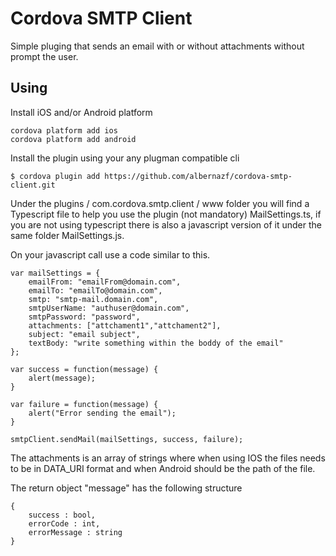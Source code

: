 # Cordova SMTP Client

Simple pluging that sends an email with or without attachments without prompt the user.

## Using

Install iOS and/or Android platform

    cordova platform add ios
    cordova platform add android

Install the plugin using your any plugman compatible cli

    $ cordova plugin add https://github.com/albernazf/cordova-smtp-client.git

Under the plugins / com.cordova.smtp.client / www folder you will find a Typescript file to help you use the plugin (not mandatory) MailSettings.ts, if you are not using typescript there is also a javascript version of it under the same folder MailSettings.js.

On your javascript call use a code similar to this.

	var mailSettings = {
	    emailFrom: "emailFrom@domain.com",
	    emailTo: "emailTo@domain.com",
	    smtp: "smtp-mail.domain.com",
	    smtpUserName: "authuser@domain.com",
	    smtpPassword: "password",
	    attachments: ["attchament1","attchament2"],
	    subject: "email subject",
		textBody: "write something within the boddy of the email"
	};
	            
	var success = function(message) {
		alert(message);
	}
	
	var failure = function(message) {
		alert("Error sending the email");
	}			
				
	smtpClient.sendMail(mailSettings, success, failure);

The attachments is an array of strings where when using IOS the files needs to be in DATA_URI format and when Android should be the path of the file.
	
The return object "message" has the following structure

	{
	    success : bool,
		errorCode : int,
		errorMessage : string	    
	}

